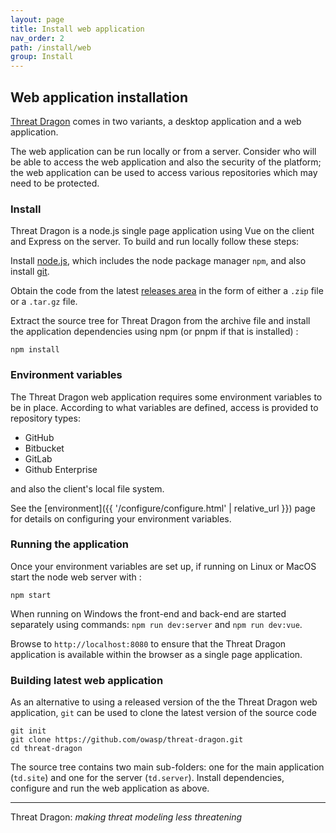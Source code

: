 ```yaml
---
layout: page
title: Install web application
nav_order: 2
path: /install/web
group: Install
---
```


## Web application installation

[Threat Dragon](http://owasp.org/www-project-threat-dragon) comes in two variants,
a desktop application and a web application.

The web application can be run locally or from a server.
Consider who will be able to access the web application and also the security of the platform;
the web application can be used to access various repositories which may need to be protected.

### Install

Threat Dragon is a node.js single page application using Vue on the client and Express on the server.
To build and run locally follow these steps:

Install [node.js][node], which includes the node package manager `npm`, and also install [git][git].

Obtain the code from the latest [releases area][releases] in the form of either
a `.zip` file or a `.tar.gz` file.

Extract the source tree for Threat Dragon from the archive file and
install the application dependencies using npm (or pnpm if that is installed) :

`npm install`

### Environment variables

The Threat Dragon web application requires some environment variables to be in place.
According to what variables are defined, access is provided to repository types:

- GitHub
- Bitbucket
- GitLab
- Github Enterprise

and also the client's local file system.

See the [environment]({{ '/configure/configure.html' | relative_url }}) page
for details on configuring your environment variables.

### Running the application

Once your environment variables are set up, if running on Linux or MacOS start the node web server with :

`npm start`

When running on Windows the front-end and back-end are started separately using commands:
`npm run dev:server` and `npm run dev:vue`.

Browse to `http://localhost:8080` to ensure that the Threat Dragon application
is available within the browser as a single page application.

### Building latest web application

As an alternative to using a released version of the the Threat Dragon web application,
`git` can be used to clone the latest version of the source code

```text
git init
git clone https://github.com/owasp/threat-dragon.git
cd threat-dragon
```

The source tree contains two main sub-folders:
one for the main application (`td.site`) and one for the server (`td.server`).
Install dependencies, configure and run the web application as above.

----

Threat Dragon: _making threat modeling less threatening_

[git]: https://git-scm.com/downloads
[node]: https://nodejs.org/en/download/package-manager
[releases]: https://github.com/OWASP/threat-dragon/releases/
